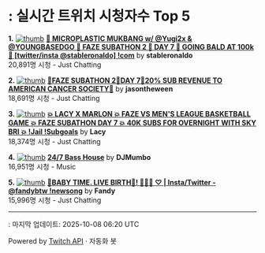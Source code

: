 # : 실시간 트위치 시청자수 Top 5

**1.** [![thumb](https://static-cdn.jtvnw.net/previews-ttv/live_user_stableronaldo-320x180.jpg)](https://twitch.tv/stableronaldo)
**[🦇 MICROPLASTIC MUKBANG w/ @Yugi2x & @YOUNGBASEDGO 🦇 FAZE SUBATHON 2 🦇 DAY 7 🦇 GOING BALD AT 100k 🦇 [twitter/insta @stableronaldo] !com](https://twitch.tv/stableronaldo)** by **stableronaldo**<br>20,891명 시청  - Just Chatting

**2.** [![thumb](https://static-cdn.jtvnw.net/previews-ttv/live_user_jasontheween-320x180.jpg)](https://twitch.tv/jasontheween)
**[🔴FAZE SUBATHON 2🔴DAY 7🔴20% SUB REVENUE TO AMERICAN CANCER SOCIETY🔴](https://twitch.tv/jasontheween)** by **jasontheween**<br>18,691명 시청  - Just Chatting

**3.** [![thumb](https://static-cdn.jtvnw.net/previews-ttv/live_user_lacy-320x180.jpg)](https://twitch.tv/Lacy)
**[💥 LACY X MARLON 💥 FAZE VS MEN'S LEAGUE BASKETBALL GAME 💥 FAZE SUBATHON DAY 7 💥 40K SUBS FOR OVERNIGHT WITH SKY BRI 💥 !Jail !Subgoals](https://twitch.tv/Lacy)** by **Lacy**<br>18,374명 시청  - Just Chatting

**4.** [![thumb](https://static-cdn.jtvnw.net/previews-ttv/live_user_djmumbo-320x180.jpg)](https://twitch.tv/DJMumbo)
**[24/7 Bass House](https://twitch.tv/DJMumbo)** by **DJMumbo**<br>16,951명 시청  - Music

**5.** [![thumb](https://static-cdn.jtvnw.net/previews-ttv/live_user_fandy-320x180.jpg)](https://twitch.tv/Fandy)
**[🔴BABY TIME. LIVE BIRTH🔴!  👶🏻🌸 ♡ | Insta/Twitter - @fandybtw  !newsong](https://twitch.tv/Fandy)** by **Fandy**<br>15,996명 시청  - Just Chatting


---
: 마지막 업데이트: 2025-10-08 06:20 UTC

Powered by [Twitch API](https://dev.twitch.tv/docs/api/reference) · 자동화 봇